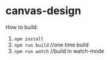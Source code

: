 # canvas-design

How to build:
1) `npm install`
2) `npm run build` //one time build
2) `npm run watch` //build in watch-mode
